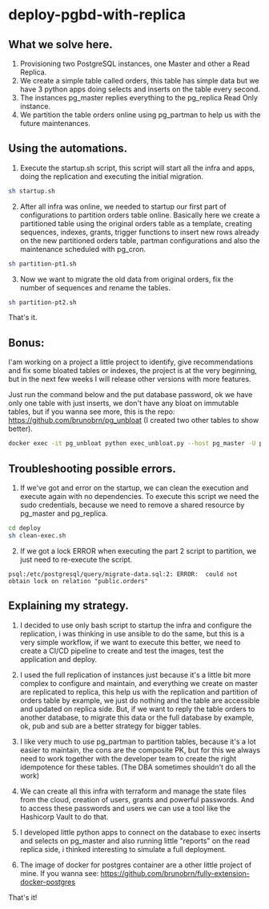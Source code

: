 # deploy-pgbd-with-replica

## What we solve here.

1. Provisioning two PostgreSQL instances, one Master and other a Read Replica.
2. We create a simple table called orders, this table has simple data but we have 3 python apps doing selects and inserts on the table every second.
3. The instances pg_master replies everything to the pg_replica Read Only instance.
4. We partition the table orders online using pg_partman to help us with the future maintenances.

## Using the automations.

1. Execute the startup.sh script, this script will start all the infra and apps, doing the replication and executing the initial migration.

``` sh
sh startup.sh
```

2. After all infra was online, we needed to startup our first part of configurations to partition orders table online. Basically here we create a partitioned table using the original orders table as a template, creating sequences, indexes, grants, trigger functions to insert new rows already on the new partitioned orders table, partman configurations and also the maintenance scheduled with pg_cron.

``` sh
sh partition-pt1.sh
```

3. Now we want to migrate the old data from original orders, fix the number of sequences and rename the tables.
   
``` sh
sh partition-pt2.sh
```

That's it.

## Bonus: 

I'am working on a project a little project to identify, give recommendations and fix some bloated tables or indexes, the project is at the very beginning, but in the next few weeks I will release other versions with more features.

Just run the command below and the put database password, ok we have only one table with just inserts, we don't have any bloat on immutable tables, but if you wanna see more, this is the repo: https://github.com/brunobrn/pg_unbloat (I created two other tables to show better).

```sh
docker exec -it pg_unbloat python exec_unbloat.py --host pg_master -U postgres -d testDB
```

## Troubleshooting possible errors.

1. If we've got and error on the startup, we can clean the execution and execute again with no dependencies. To execute this script we need the sudo credentials, because we need to remove a shared resource by pg_master and pg_replica.

``` sh
cd deploy
sh clean-exec.sh
```

2. If we got a lock ERROR when executing the part 2 script to partition, we just need to re-execute the script.

``` log
psql:/etc/postgresql/query/migrate-data.sql:2: ERROR:  could not obtain lock on relation "public.orders"
```

## Explaining my strategy.

1. I decided to use only bash script to startup the infra and configure the replication, i was thinking in use ansible to do the same, but this is a very simple workflow, if we want to execute this better, we need to create a CI/CD pipeline to create and test the images, test the application and deploy.

2. I used the full replication of instances just because it's a little bit more complex to configure and maintain, and everything we create on master are replicated to replica, this help us with the replication and partition of orders table by example, we just do nothing and the table are accessible and updated on replica side. 
   But, if we want to reply the table orders to another database, to migrate this data or the full database by example, ok, pub and sub are a better strategy for bigger tables.

3. I like very much to use pg_partman to partition tables, because it's a lot easier to maintain, the cons are the composite PK, but for this we always need to work together with the developer team to create the right idempotence for these tables. (The DBA sometimes shouldn't do all the work)

4. We can create all this infra with terraform and manage the state files from the cloud, creation of users, grants and powerful passwords. And to access these passwords and users we can use a tool like the Hashicorp Vault to do that.

5. I developed little python apps to connect on the database to exec inserts and selects on pg_master and also running little "reports" on the read replica side, i thinked interesting to simulate a full deployment.

6. The image of docker for postgres container are a other little project of mine. If you wanna see: https://github.com/brunobrn/fully-extension-docker-postgres


That's it!

